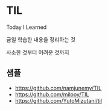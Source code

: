 # TIL

Today I Learned

금일 학습한 내용을 정리하는 것

사소한 것부터 어려운 것까지


## 샘플
- https://github.com/namjunemy/TIL
- https://github.com/milooy/TIL
- https://github.com/YutoMizutani/til
